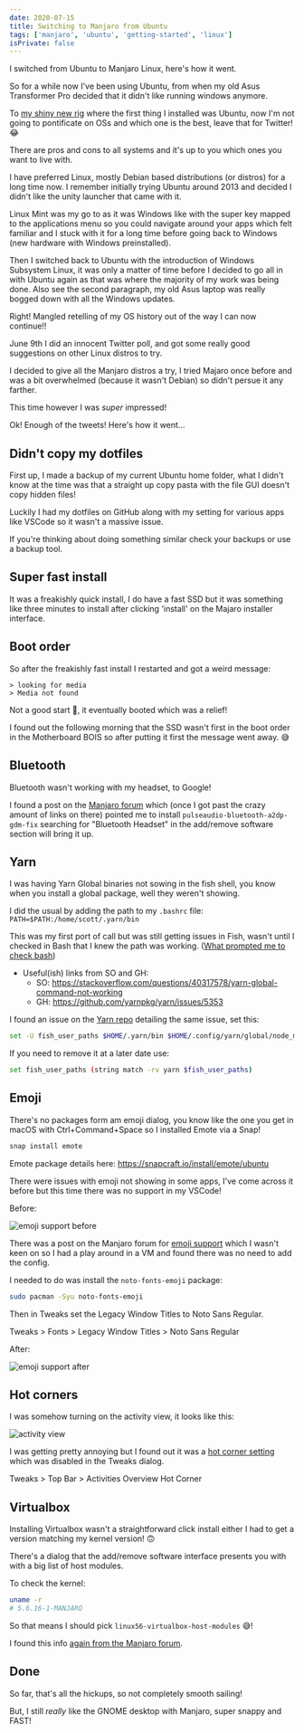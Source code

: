 ```yaml
---
date: 2020-07-15
title: Switching to Manjaro from Ubuntu
tags: ['manjaro', 'ubuntu', 'getting-started', 'linux']
isPrivate: false
---
```


<script>
  import Tweet from '$lib/components/tweet.svelte'
</script>

I switched from Ubuntu to Manjaro Linux, here's how it went.

So for a while now I've been using Ubuntu, from when my old Asus
Transformer Pro decided that it didn't like running windows anymore.

To [my shiny new rig] where the first thing I installed was Ubuntu,
now I'm not going to pontificate on OSs and which one is the best,
leave that for Twitter! 😂

There are pros and cons to all systems and it's up to you which ones
you want to live with.

I have preferred Linux, mostly Debian based distributions (or distros)
for a long time now. I remember initially trying Ubuntu around 2013
and decided I didn't like the unity launcher that came with it.

Linux Mint was my go to as it was Windows like with the super key
mapped to the applications menu so you could navigate around your apps
which felt familiar and I stuck with it for a long time before going
back to Windows (new hardware with Windows preinstalled).

Then I switched back to Ubuntu with the introduction of Windows
Subsystem Linux, it was only a matter of time before I decided to go
all in with Ubuntu again as that was where the majority of my work was
being done. Also see the second paragraph, my old Asus laptop was
really bogged down with all the Windows updates.

Right! Mangled retelling of my OS history out of the way I can now
continue!!

June 9th I did an innocent Twitter poll, and got some really good
suggestions on other Linux distros to try.

<Tweet tweetLink="spences10/status/1270385153232207874" />

I decided to give all the Manjaro distros a try, I tried Majaro once
before and was a bit overwhelmed (because it wasn't Debian) so didn't
persue it any farther.

<Tweet tweetLink="spences10/status/1270589501732278272" />

This time however I was _super_ impressed!

<Tweet tweetLink="spences10/status/1281174782269161474" />

Ok! Enough of the tweets! Here's how it went...

## Didn't copy my dotfiles

First up, I made a backup of my current Ubuntu home folder, what I
didn't know at the time was that a straight up copy pasta with the
file GUI doesn't copy hidden files!

Luckily I had my dotfiles on GitHub along with my setting for various
apps like VSCode so it wasn't a massive issue.

If you're thinking about doing something similar check your backups or
use a backup tool.

## Super fast install

It was a freakishly quick install, I do have a fast SSD but it was
something like three minutes to install after clicking 'install' on
the Majaro installer interface.

<Tweet tweetLink="spences10/status/1283394445300375553" />

## Boot order

So after the freakishly fast install I restarted and got a weird
message:

```text
> looking for media
> Media not found
```

Not a good start 😬, it eventually booted which was a relief!

<Tweet tweetLink="spences10/status/1283420540280156162" />

I found out the following morning that the SSD wasn't first in the
boot order in the Motherboard BOIS so after putting it first the
message went away. 😅

## Bluetooth

Bluetooth wasn't working with my headset, to Google!

I found a post on the [Manjaro forum] which (once I got past the crazy
amount of links on there) pointed me to install
`pulseaudio-bluetooth-a2dp-gdm-fix` searching for "Bluetooth Headset"
in the add/remove software section will bring it up.

## Yarn

I was having Yarn Global binaries not sowing in the fish shell, you
know when you install a global package, well they weren't showing.

I did the usual by adding the path to my `.bashrc` file:
`PATH=$PATH:/home/scott/.yarn/bin`

This was my first port of call but was still getting issues in Fish,
wasn't until I checked in Bash that I knew the path was working.
([What prompted me to check bash])

- Useful(ish) links from SO and GH:
  - SO:
    https://stackoverflow.com/questions/40317578/yarn-global-command-not-working
  - GH: https://github.com/yarnpkg/yarn/issues/5353

I found an issue on the [Yarn repo] detailing the same issue, set
this:

```bash
set -U fish_user_paths $HOME/.yarn/bin $HOME/.config/yarn/global/node_modules/.bin $fish_user_paths
```

If you need to remove it at a later date use:

```bash
set fish_user_paths (string match -rv yarn $fish_user_paths)
```

## Emoji

There's no packages form am emoji dialog, you know like the one you
get in macOS with Ctrl+Command+Space so I installed Emote via a Snap!

```bash
snap install emote
```

Emote package details here: https://snapcraft.io/install/emote/ubuntu

There were issues with emoji not showing in some apps, I've come
across it before but this time there was no support in my VSCode!

Before:

![emoji support before]

There was a post on the Manjaro forum for [emoji support] which I
wasn't keen on so I had a play around in a VM and found there was no
need to add the config.

I needed to do was install the `noto-fonts-emoji` package:

```bash
sudo pacman -Syu noto-fonts-emoji
```

Then in Tweaks set the Legacy Window Titles to Noto Sans Regular.

Tweaks > Fonts > Legacy Window Titles > Noto Sans Regular

After:

![emoji support after]

## Hot corners

I was somehow turning on the activity view, it looks like this:

![activity view]

I was getting pretty annoying but I found out it was a [hot corner
setting] which was disabled in the Tweaks dialog.

Tweaks > Top Bar > Activities Overview Hot Corner

## Virtualbox

Installing Virtualbox wasn't a straightforward click install either I
had to get a version matching my kernel version! 🙃

There's a dialog that the add/remove software interface presents you
with with a big list of host modules.

To check the kernel:

```bash
uname -r
# 5.6.16-1-MANJARO
```

So that means I should pick `linux56-virtualbox-host-modules` 😅!

<Tweet tweetLink="spences10/status/1283797903203618816" />

I found this info [again from the Manjaro forum].

## Done

So far, that's all the hickups, so not completely smooth sailing!

But, I still _really_ like the GNOME desktop with Manjaro, super
snappy and FAST!

<!-- Links -->

[my shiny new rig]: https://scottspence.com/posts/first-time-pc-build/
[manjaro forum]:
  https://forum.manjaro.org/t/bluetooth-is-not-working-with-headphones/116661/4
[yarn repo]: https://github.com/yarnpkg/yarn/issues/5824
[what prompted me to check bash]:
  https://github.com/yarnpkg/yarn/issues/4702#issuecomment-343970090
[hot corner setting]: https://askubuntu.com/a/1019918/142801
[emoji support]:
  https://forum.manjaro.org/t/solved-emoji-support-problem/86783
[again from the manjaro forum]:
  https://forum.manjaro.org/t/help-me-install-virtualbox/103458/4

<!-- Images -->

[emoji support before]:
  https://res.cloudinary.com/defkmsrpw/image/upload/q_auto,f_auto/v1614858538/scottspence.com/emoji-support-before-fb1277dfef2dd2715391a9f42ac41d33.png
[emoji support after]:
  https://res.cloudinary.com/defkmsrpw/image/upload/q_auto,f_auto/v1614858537/scottspence.com/emoji-support-after-aa2d85234ffe7f945397acf5920003cb.png
[activity view]:
  https://res.cloudinary.com/defkmsrpw/image/upload/q_auto,f_auto/v1614858544/scottspence.com/activity-view-c64b5569a8cfbd4c280c13540bbefbac.png
